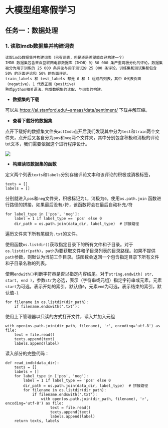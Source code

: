 # 大模型组寒假学习

## 任务一：数据处理
### 1. 读取imdb数据集并构建词表
```
读取imdb数据集并构建词表（已有词表，但是还是希望能自己构建一个）
IMDB 数据集包含来自互联网电影数据库（IMDB）的 50 000 条严重两极分化的评论。数据集被分为用于训练的 25 000 条评论与用于测试的 25 000 条评论，训练集和测试集都包含 50% 的正面评论和 50% 的负面评论。
train_labels 和 test_labels 都是 0 和 1 组成的列表，其中 0代表负面（negative），1 代表正面（positive）
熟悉python相关语法，完成数据集的读取，与词表的构建。
```

 
* **数据集的下载**

可以从 https://ai.stanford.edu/~amaas/data/sentiment/ 下载并解压缩。
* **查看下载好的数据集**

点开下载好的数据集文件夹```aclImdb```点开后我们发现其中分为```test```和```train```两个文件夹，点开后又各自分为```pos```和```neg```两个文件夹，其中分别包含积极和消极的评论txt文本，我们需要依据这个进行程序设计。

![](https://pic.imgdb.cn/item/65b4c775871b83018a695cee.jpg)

* **构建读取数据集的函数**

定义两个列表```texts```和```labels```分别存储评论文本和该评论的积极或消极标签，
```
texts = []
labels = []
```
分别就进入```pos```和```neg```文件夹，积极标记为```1```，消极为```0```。使用```os.path.join```
函数进行路径的拼接，如果最后没有```/```符，该函数将会在最后自动补充```/```符
```
for label_type in ['pos', 'neg']:
    label = 1 if label_type == 'pos' else 0
    dir_path = os.path.join(data_dir, label_type)  # 拼接路径
```
遍历文件夹下所有尾缀为```.txt```的文件。

使用函数```os.listdir()```获取指定目录下的所有文件和子目录。对于```os.listdir(path)```，```path```为要获取文件和子目录列表的目录路径。如果不提供```path```参数，则默认为当前工作目录。该函数会返回一个包含指定目录下所有文件和子目录名称的列表。

使用```endwith()```判断字符串是否以指定内容结尾。对于```string.endwith( str, start, end )```，参数```str```为必选，表示（字符串或元组）指定字符串或元素，元素```start```为可选，表示开始的索引，默认值```0```，元素```end```为可选，表示结束的索引，默认值```-1```
```
for filename in os.listdir(dir_path):
    if filename.endswith('.txt'):
```
使用上下管理器以只读的方式打开文件，读入并加入元组
```
with open(os.path.join(dir_path, filename), 'r', encoding='utf-8') as file:
    text = file.read()
    texts.append(text)
    labels.append(label)
```
读入部分的完整代码：
```
def read_imdb(data_dir):
    texts = []
    labels = []
    for label_type in ['pos', 'neg']:
        label = 1 if label_type == 'pos' else 0
        dir_path = os.path.join(data_dir, label_type)  # 拼接路径
        for filename in os.listdir(dir_path):
            if filename.endswith('.txt'):
                with open(os.path.join(dir_path, filename), 'r', encoding='utf-8') as file:
                    text = file.read()
                    texts.append(text)
                    labels.append(label)
    return texts, labels
```















